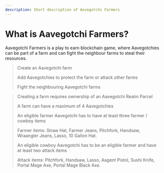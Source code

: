 ```yaml
---
description: Short description of Aavegotchi Farmers
---
```


# What is Aavegotchi Farmers?

Aavegotchi Farmers is a play to earn blockchain game, where Aavegotchies can be part of a farm and can fight the neighbour farms to steal their resources.

> Create an Aavegotchi farm
>
> Add Aavegotchies to protect the farm or attack other farms
>
> Fight the neighbouring Aavegotchi farms

> Creating a farm requires ownership of an Aavegotchi Realm Parcel
>
> A farm can have a maximum of 4 Aavegotchies
>
> An eligible farmer Aavegotchi has to have at least three farmer / cowboy items
>
> Farmer items: Straw Hat, Farmer Jeans, Pitchfork, Handsaw, Wraangler Jeans, Lasso, 10 Gallon Hat.
>
> An eligible cowboy Aavegotchi has to be an eligible farmer and have at least two attack items
>
> Attack items: Pitchfork, Handsaw, Lasso, Aagent Pistol, Sushi Knife, Portal Mage Axe, Portal Mage Black Axe. &#x20;
